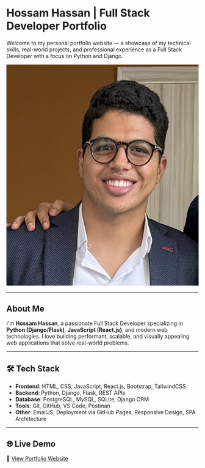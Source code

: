 # Hossam Hassan | Full Stack Developer Portfolio

Welcome to my personal portfolio website — a showcase of my technical skills, real-world projects, and professional experience as a Full Stack Developer with a focus on Python and Django.

![Hero Image](assets/images/banner/crop-me.jpg)

---

##  About Me

I'm **Hossam Hassan**, a passionate Full Stack Developer specializing in **Python (Django/Flask)**, **JavaScript (React.js)**, and modern web technologies. I love building performant, scalable, and visually appealing web applications that solve real-world problems.

---

## 🛠 Tech Stack

- **Frontend**: HTML, CSS, JavaScript, React.js, Bootstrap, TailwindCSS
- **Backend**: Python, Django, Flask, REST APIs
- **Database**: PostgreSQL, MySQL, SQLite, Django ORM
- **Tools**: Git, GitHub, VS Code, Postman
- **Other**: EmailJS, Deployment via GitHub Pages, Responsive Design, SPA Architecture

---

## 🌐 Live Demo

📍 [View Portfolio Website](https://hossamkoky599.github.io/Portfolio-/)
